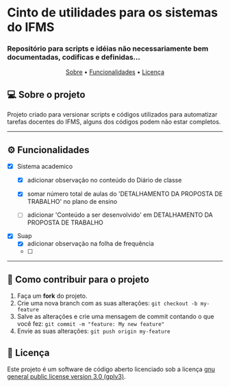 # Cinto de utilidades para os sistemas do IFMS
###  Repositório para scripts e idéias não necessariamente bem documentadas, codificas e definidas...
<p align="center">
 <a href="#-sobre-o-projeto">Sobre</a> •
 <a href="#-funcionalidades">Funcionalidades</a> • 
 <a href="#user-content--licença">Licença</a>
</p>

## 💻 Sobre o projeto

Projeto criado para versionar scripts e códigos utilizados para automatizar tarefas docentes do IFMS, alguns dos códigos podem não estar completos.


---

## ⚙️ Funcionalidades

- [X] Sistema academico
  - [X] adicionar observação no conteúdo do Diário de classe
  - [X] somar número total de aulas do 'DETALHAMENTO DA PROPOSTA DE TRABALHO' no plano de ensino
  - [ ] adicionar 'Conteúdo a ser desenvolvido' em DETALHAMENTO DA PROPOSTA DE TRABALHO
  

- [X] Suap
  - [X] adicionar observação na folha de frequência
  - [ ] 

---

## 💪 Como contribuir para o projeto

1. Faça um **fork** do projeto.
2. Crie uma nova branch com as suas alterações: `git checkout -b my-feature`
3. Salve as alterações e crie uma mensagem de commit contando o que você fez: `git commit -m "feature: My new feature"`
4. Envie as suas alterações: `git push origin my-feature`

## 📝 Licença

Este projeto é um software de código aberto licenciado sob a licença [gnu general public license version 3.0 (gplv3)](./LICENSE).
